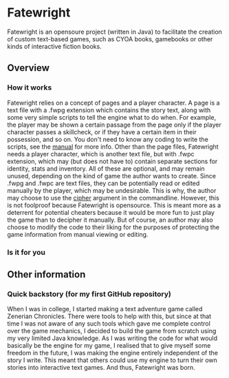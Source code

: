 # Fatewright
Fatewright is an opensoure project (written in Java) to facilitate the creation of custom text-based games, such as CYOA books, gamebooks or other kinds of interactive fiction books.

## Overview
### How it works
Fatewright relies on a concept of pages and a player character. A page is a text file with a .fwpg extension which contains the story text, along with some very simple scripts to tell the engine what to do when. For example, the player may be shown a certain passage from the page only if the player character passes a skillcheck, or if they have a certain item in their possession, and so on. You don't need to know any coding to write the scripts, see the [manual]() for more info. Other than the page files, Fatewright needs a player character, which is another text file, but with .fwpc extension, which may (but does not have to) contain separate sections for identity, stats and inventory. All of these are optional, and may remain unused, depending on the kind of game the author wants to create. Since .fwpg and .fwpc are text files, they can be potentially read or edited manually by the player, which may be undesirable. This is why, the author may choose to use the [cipher]() argument in the commandline. However, this is not foolproof because Fatewright is opensource. This is meant more as a deterrent for potential cheaters because it would be more fun to just play the game than to decipher it manually. But of course, an author may also choose to modify the code to their liking for the purposes of protecting the game information from manual viewing or editing.
### Is it for you
### 

## Other information
### Quick backstory (for my first GitHub repository)
When I was in college, I started making a text adventure game called Zenerian Chronicles. There were tools to help with this, but since at that time I was not aware of any such tools which gave me complete control over the game mechanics, I decided to build the game from scratch using my very limited Java knowledge. As I was writing the code for what would basically be the engine for my game, I realised that to give myself some freedom in the future, I was making the engine entirely independent of the story I write. This meant that others could use my engine to turn their own stories into interactive text games. And thus, Fatewright was born.
